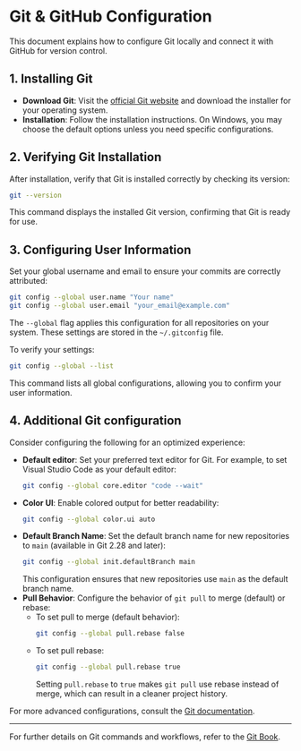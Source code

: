 # Git & GitHub Configuration

This document explains how to configure Git locally and connect it with GitHub for version control.

## 1. Installing Git
- **Download Git**: Visit the [official Git website](https://git-scm.com/downloads) and download the installer for your operating system.
- **Installation**: Follow the installation instructions. On Windows, you may choose the default options unless you need specific configurations.

## 2. Verifying Git Installation
After installation, verify that Git is installed correctly by checking its version:
```bash
git --version
```
This command displays the installed Git version, confirming that Git is ready for use.

## 3. Configuring User Information
Set your global username and email to ensure your commits are correctly attributed:

```bash
git config --global user.name "Your name"
git config --global user.email "your_email@example.com"
```
The `--global` flag applies this configuration for all repositories on your system. These settings are stored in the `~/.gitconfig` file.

To verify your settings:

```bash
git config --global --list
```
This command lists all global configurations, allowing you to confirm your user information.

## 4. Additional Git configuration
Consider configuring the following for an optimized experience:
- **Default editor**: Set your preferred text editor for Git. For example, to set Visual Studio Code as your default editor:
  ```bash
  git config --global core.editor "code --wait"
  ```
- **Color UI**: Enable colored output for better readability:
  ```bash
  git config --global color.ui auto
  ```
- **Default Branch Name**: Set the default branch name for new repositories to `main` (available in Git 2.28 and later):
  ```bash
  git config --global init.defaultBranch main
  ```
  This configuration ensures that new repositories use `main` as the default branch name.
- **Pull Behavior**: Configure the behavior of `git pull` to merge (default) or rebase:
  - To set pull to merge (default behavior):
    ```bash
    git config --global pull.rebase false
    ```
  - To set pull rebase:
    ```bash
    git config --global pull.rebase true
    ```
    Setting `pull.rebase` to `true` makes `git pull` use rebase instead of merge, which can result in a cleaner project history.

For more advanced configurations, consult the [Git documentation](https://git-scm.com/doc).

---
For further details on Git commands and workflows, refer to the [Git Book](https://git-scm.com/book/en/v2).

